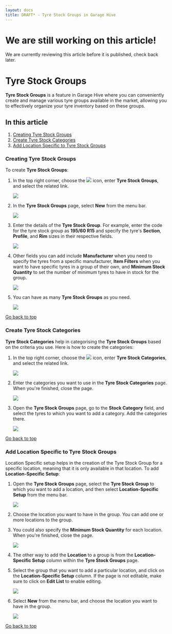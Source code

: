 ```yaml
---
layout: docs
title: DRAFT* - Tyre Stock Groups in Garage Hive
---
```


<a name="top"></a>

# We are still working on this article!
We are currently reviewing this article before it is published, check back later.

# Tyre Stock Groups
**Tyre Stock Groups** is a feature in Garage Hive where you can conveniently create and manage various tyre groups available in the market, allowing you to effectively organize your tyre inventory based on these groups.


## In this article
1. [Creating Tyre Stock Groups](#creating-tyre-stock-groups)
2. [Create Tyre Stock Categories](#create-tyre-stock-categories)
3. [Add Location Specific to Tyre Stock Groups](#add-location-specific-to-tyre-stock-groups)

### Creating Tyre Stock Groups
To create **Tyre Stock Groups**:
1. In the top right corner, choose the ![](media/search_icon.png) icon, enter **Tyre Stock Groups**, and select the related link.

   ![](media/garagehive-tyre-stock-groups1.png)

2. In the **Tyre Stock Groups** page, select **New** from the menu bar.

   ![](media/garagehive-tyre-stock-groups2.png)

3. Enter the details of the **Tyre Stock Group**. For example, enter the code for the tyre stock group as **195/60 R15** and specify the tyre's **Section**, **Profile**, and **Rim** sizes in their respective fields.

   ![](media/garagehive-tyre-stock-groups3.png)

4. Other fields you can add include **Manufacturer** when you need to specify the tyres from a specific manufacturer, **Item Filters** when you want to have specific tyres in a group of their own, and **Minimum Stock Quantity** to set the number of minimum tyres to have in stock for the group.

   ![](media/garagehive-tyre-stock-groups4.png)

5. You can have as many **Tyre Stock Groups** as you need.

   ![](media/garagehive-tyre-stock-groups5.png)

[Go back to top](#top)

### Create Tyre Stock Categories
**Tyre Stock Categories** help in categorising the **Tyre Stock Groups** based on the criteria you use. Here is how to create the categories:
1. In the top right corner, choose the ![](media/search_icon.png) icon, enter **Tyre Stock Categories**, and select the related link.

   ![](media/garagehive-tyre-stock-categories1.png)

2. Enter the categories you want to use in the **Tyre Stock Categories** page. When you're finished, close the page.

   ![](media/garagehive-tyre-stock-categories2.png)

3. Open the **Tyre Stock Groups** page, go to the **Stock Category** field, and select the tyres to which you want to add a category. Add the categories there.

   ![](media/garagehive-tyre-stock-categories3.png)

[Go back to top](#top)

### Add Location Specific to Tyre Stock Groups
Location Specific setup helps in the creation of the Tyre Stock Group for a specific location, meaning that it is only available in that location. To add **Location-Specific Setup**:
1. Open the **Tyre Stock Groups** page, select the **Tyre Stock Group** to which you want to add a location, and then select **Location-Specific Setup** from the menu bar.

   ![](media/garagehive-tyre-group-location-specific1.png)

2. Choose the location you want to have in the group. You can add one or more locations to the group. 
3. You could also specify the **Minimum Stock Quantity** for each location. When you're finished, close the page.

   ![](media/garagehive-tyre-group-location-specific2.png)

4. The other way to add the **Location** to a group is from the **Location-Specific Setup** column within the **Tyre Stock Groups** page. 
5. Select the group that you want to add a particular location, and click on the **Location-Specific Setup** column. If the page is not editable, make sure to click on **Edit List** to enable editing.

   ![](media/garagehive-tyre-group-location-specific3.png)

6. Select **New** from the menu bar, and choose the location you want to have in the group.

   ![](media/garagehive-tyre-group-location-specific4.png)

[Go back to top](#top)